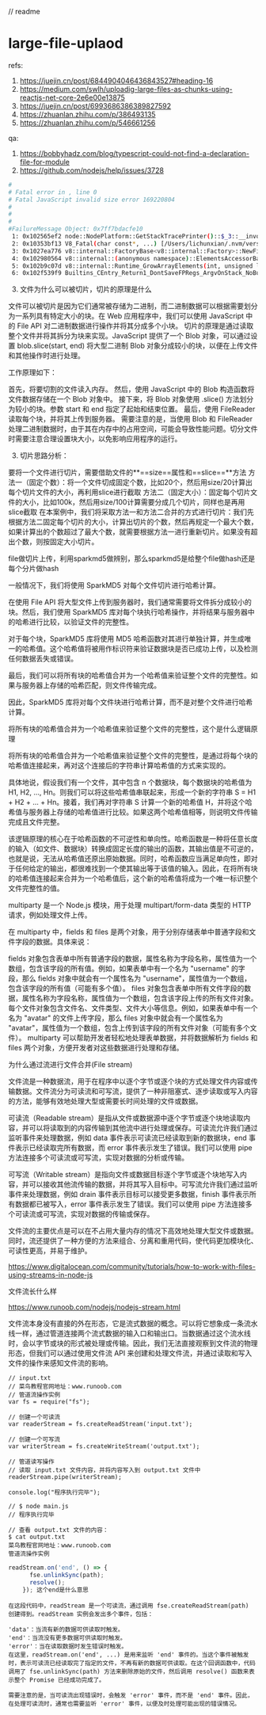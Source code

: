 // readme

# large-file-uplaod

refs:
1. https://juejin.cn/post/6844904046436843527#heading-16
2. https://medium.com/swlh/uploadig-large-files-as-chunks-using-reactjs-net-core-2e6e00e13875
3. https://juejin.cn/post/6993686386389827592
4. https://zhuanlan.zhihu.com/p/386493135
5. https://zhuanlan.zhihu.com/p/546661256


qa:
1. https://bobbyhadz.com/blog/typescript-could-not-find-a-declaration-file-for-module
2. https://github.com/nodejs/help/issues/3728

```bash
#
# Fatal error in , line 0
# Fatal JavaScript invalid size error 169220804
#
#
#
#FailureMessage Object: 0x7ff7bdacfe10
 1: 0x102565ef2 node::NodePlatform::GetStackTracePrinter()::$_3::__invoke() [/Users/lichunxian/.nvm/versions/node/v16.15.1/bin/node]
 2: 0x10353bf13 V8_Fatal(char const*, ...) [/Users/lichunxian/.nvm/versions/node/v16.15.1/bin/node]
 3: 0x1027ea776 v8::internal::FactoryBase<v8::internal::Factory>::NewFixedArray(int, v8::internal::AllocationType) [/Users/lichunxian/.nvm/versions/node/v16.15.1/bin/node]
 4: 0x102980564 v8::internal::(anonymous namespace)::ElementsAccessorBase<v8::internal::(anonymous namespace)::FastPackedObjectElementsAccessor, v8::internal::(anonymous namespace)::ElementsKindTraits<(v8::internal::ElementsKind)2> >::GrowCapacity(v8::internal::Handle<v8::internal::JSObject>, unsigned int) [/Users/lichunxian/.nvm/versions/node/v16.15.1/bin/node]
 5: 0x102b9c07d v8::internal::Runtime_GrowArrayElements(int, unsigned long*, v8::internal::Isolate*) [/Users/lichunxian/.nvm/versions/node/v16.15.1/bin/node]
 6: 0x102f539f9 Builtins_CEntry_Return1_DontSaveFPRegs_ArgvOnStack_NoBuiltinExit [/Users/lichunxian/.nvm/versions/node/v16.15.1/bin/node]
 ```

3. 文件为什么可以被切片，切片的原理是什么

文件可以被切片是因为它们通常被存储为二进制，而二进制数据可以根据需要划分为一系列具有特定大小的块。在 Web 应用程序中，我们可以使用 JavaScript 中的 File API 对二进制数据进行操作并将其分成多个小块。
切片的原理是通过读取整个文件并将其拆分为块来实现。JavaScript 提供了一个 Blob 对象，可以通过设置 blob.slice(start, end) 将大型二进制 Blob 对象分成较小的块，以便在上传文件和其他操作时进行处理。

工作原理如下：

首先，将要切割的文件读入内存。
然后，使用 JavaScript 中的 Blob 构造函数将文件数据存储在一个 Blob 对象中。
接下来，将 Blob 对象使用 .slice() 方法划分为较小的块。参数 start 和 end 指定了起始和结束位置。
最后，使用 FileReader 读取每个块，并将其上传到服务器。
需要注意的是，当使用 Blob 和 FileReader 处理二进制数据时，由于其在内存中的占用空间，可能会导致性能问题。切分文件时需要注意合理设置块大小，以免影响应用程序的运行。

3. 切片思路分析：


要将一个文件进行切片，需要借助文件的**==size==属性和==slice==**方法
方法一（固定个数）：将一个文件切成固定个数，比如20个，然后用size/20计算出每个切片文件的大小，再利用slice进行截取
方法二（固定大小）：固定每个切片文件的大小，比如100k，然后用size/100计算需要分成几个切片，同样也是再用slice截取
在本案例中，我们将采取方法一和方法二合并的方式进行切片：我们先根据方法二固定每个切片的大小，计算出切片的个数，然后再规定一个最大个数，如果计算出的个数超过了最大个数，就需要根据方法一进行重新切片。如果没有超出个数，则按固定大小切片。

file做切片上传，利用sparkmd5做辨别，那么sparkmd5是给整个file做hash还是每个分片做hash

一般情况下，我们将使用 SparkMD5 对每个文件切片进行哈希计算。

在使用 File API 将大型文件上传到服务器时，我们通常需要将文件拆分成较小的块。然后，我们使用 SparkMD5 库对每个块执行哈希操作，并将结果与服务器中的哈希进行比较，以验证文件的完整性。

对于每个块，SparkMD5 库将使用 MD5 哈希函数对其进行单独计算，并生成唯一的哈希值。这个哈希值将被用作标识符来验证数据块是否已成功上传，以及检测任何数据丢失或错误。

最后，我们可以将所有块的哈希值合并为一个哈希值来验证整个文件的完整性。如果与服务器上存储的哈希匹配，则文件传输完成。

因此，SparkMD5 库将对每个文件块进行哈希计算，而不是对整个文件进行哈希计算。

将所有块的哈希值合并为一个哈希值来验证整个文件的完整性，这个是什么逻辑原理

将所有块的哈希值合并为一个哈希值来验证整个文件的完整性，是通过将每个块的哈希值连接起来，再对这个连接后的字符串计算哈希值的方式来实现的。

具体地说，假设我们有一个文件，其中包含 n 个数据块，每个数据块的哈希值为 H1, H2, ..., Hn。则我们可以将这些哈希值串联起来，形成一个新的字符串 S = H1 + H2 + ... + Hn。接着，我们再对字符串 S 计算一个新的哈希值 H，并将这个哈希值与服务器上存储的哈希值进行比较。如果这两个哈希值相等，则说明文件传输完成且文件完整。

该逻辑原理的核心在于哈希函数的不可逆性和单向性。哈希函数是一种将任意长度的输入（如文件、数据块）转换成固定长度的输出的函数，其输出值是不可逆的，也就是说，无法从哈希值还原出原始数据。同时，哈希函数应当满足单向性，即对于任何给定的输出，都很难找到一个使其输出等于该值的输入。因此，在将所有块的哈希值连接起来合并为一个哈希值后，这个新的哈希值将成为一个唯一标识整个文件完整性的值。

multiparty 是一个 Node.js 模块，用于处理 multipart/form-data 类型的 HTTP 请求，例如处理文件上传。

在 multiparty 中，fields 和 files 是两个对象，用于分别存储表单中普通字段和文件字段的数据。具体来说：

fields 对象包含表单中所有普通字段的数据，属性名称为字段名称，属性值为一个数组，包含该字段的所有值。例如，如果表单中有一个名为 "username" 的字段，那么 fields 对象中就会有一个属性名为 "username"，属性值为一个数组，包含该字段的所有值（可能有多个值）。
files 对象包含表单中所有文件字段的数据，属性名称为字段名称，属性值为一个数组，包含该字段上传的所有文件对象。每个文件对象包含文件名、文件类型、文件大小等信息。例如，如果表单中有一个名为 "avatar" 的文件上传字段，那么 files 对象中就会有一个属性名为 "avatar"，属性值为一个数组，包含上传到该字段的所有文件对象（可能有多个文件）。
multiparty 可以帮助开发者轻松地处理表单数据，并将数据解析为 fields 和 files 两个对象，方便开发者对这些数据进行处理和存储。

为什么通过流进行文件合并(File stream)

文件流是一种数据流，用于在程序中以逐个字节或逐个块的方式处理文件内容或传输数据。文件流分为可读流和可写流，提供了一种非阻塞式、逐步读取或写入内容的方法，能够有效地处理大型或需要长时间处理的文件或数据。

可读流（Readable stream）是指从文件或数据源中逐个字节或逐个块地读取内容，并可以将读取到的内容传输到其他流中进行处理或保存。可读流允许我们通过监听事件来处理数据，例如 data 事件表示可读流已经读取到新的数据块，end 事件表示已经读取完所有数据，而 error 事件表示发生了错误。我们可以使用 pipe 方法连接多个可读流或可写流，实现对数据的分析或传输。

可写流（Writable stream）是指向文件或数据目标逐个字节或逐个块地写入内容，并可以接收其他流传输的数据，并将其写入目标中。可写流允许我们通过监听事件来处理数据，例如 drain 事件表示目标可以接受更多数据，finish 事件表示所有数据都已被写入，error 事件表示发生了错误。我们可以使用 pipe 方法连接多个可读流或可写流，实现对数据的传输或保存。

文件流的主要优点是可以在不占用大量内存的情况下高效地处理大型文件或数据。同时，流还提供了一种方便的方法来组合、分离和重用代码，使代码更加模块化、可读性更高，并易于维护。

https://www.digitalocean.com/community/tutorials/how-to-work-with-files-using-streams-in-node-js

文件流长什么样

https://www.runoob.com/nodejs/nodejs-stream.html

文件流本身没有直接的外在形态，它是流式数据的概念。可以将它想象成一条流水线一样，通过管道连接两个流式数据的输入口和输出口。当数据通过这个流水线时，会以字节或块的形式被处理或传输。因此，我们无法直接观察到文件流的物理形态，但我们可以通过使用文件流 API 来创建和处理文件流，并通过读取和写入文件的操作来感知文件流的影响。
```
// input.txt
// 菜鸟教程官网地址：www.runoob.com
// 管道流操作实例
var fs = require("fs");

// 创建一个可读流
var readerStream = fs.createReadStream('input.txt');

// 创建一个可写流
var writerStream = fs.createWriteStream('output.txt');

// 管道读写操作
// 读取 input.txt 文件内容，并将内容写入到 output.txt 文件中
readerStream.pipe(writerStream);

console.log("程序执行完毕");

// $ node main.js 
// 程序执行完毕

// 查看 output.txt 文件的内容：
$ cat output.txt 
菜鸟教程官网地址：www.runoob.com
管道流操作实例
```

```js
readStream.on('end', () => {
      fse.unlinkSync(path);
      resolve();
    }); 这个end是什么意思
```

```
在这段代码中，readStream 是一个可读流，通过调用 fse.createReadStream(path) 创建得到。readStream 实例会发出多个事件，包括：

'data'：当流有新的数据可供读取时触发。
'end'：当流没有更多数据可供读取时触发。
'error'：当在读取数据时发生错误时触发。
在这里，readStream.on('end', ...) 是用来监听 'end' 事件的。当这个事件被触发时，表示可读流已经读取完了指定的文件，不再有新的数据可供读取。在这个回调函数中，代码调用了 fse.unlinkSync(path) 方法来删除原始的文件，然后调用 resolve() 函数来表示整个 Promise 已经成功完成了。

需要注意的是，当可读流出现错误时，会触发 'error' 事件，而不是 'end' 事件。因此，在处理可读流时，通常也需要监听 'error' 事件，以便及时处理可能出现的错误情况。
```